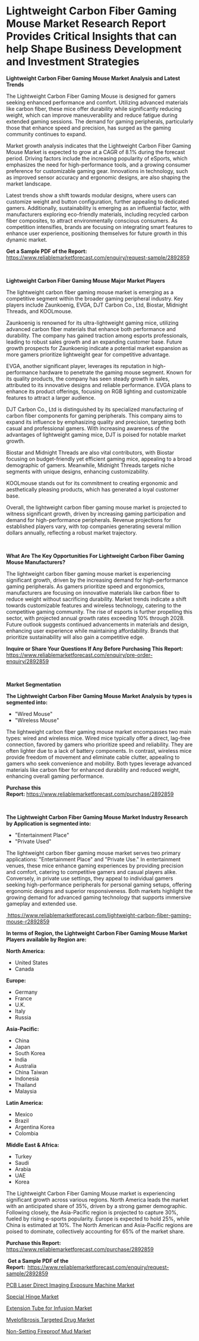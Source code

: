 <p><h1>Lightweight Carbon Fiber Gaming Mouse Market Research Report Provides Critical Insights that can help Shape Business Development and Investment Strategies</h1></p><p><strong>Lightweight Carbon Fiber Gaming Mouse Market Analysis and Latest Trends</strong></p>
<p><p>The Lightweight Carbon Fiber Gaming Mouse is designed for gamers seeking enhanced performance and comfort. Utilizing advanced materials like carbon fiber, these mice offer durability while significantly reducing weight, which can improve maneuverability and reduce fatigue during extended gaming sessions. The demand for gaming peripherals, particularly those that enhance speed and precision, has surged as the gaming community continues to expand.</p><p>Market growth analysis indicates that the Lightweight Carbon Fiber Gaming Mouse Market is expected to grow at a CAGR of 8.1% during the forecast period. Driving factors include the increasing popularity of eSports, which emphasizes the need for high-performance tools, and a growing consumer preference for customizable gaming gear. Innovations in technology, such as improved sensor accuracy and ergonomic designs, are also shaping the market landscape.</p><p>Latest trends show a shift towards modular designs, where users can customize weight and button configuration, further appealing to dedicated gamers. Additionally, sustainability is emerging as an influential factor, with manufacturers exploring eco-friendly materials, including recycled carbon fiber composites, to attract environmentally conscious consumers. As competition intensifies, brands are focusing on integrating smart features to enhance user experience, positioning themselves for future growth in this dynamic market.</p></p>
<p><strong>Get a Sample PDF of the Report:&nbsp;</strong> <a href="https://www.reliablemarketforecast.com/enquiry/request-sample/2892859?utm_campaign=1890&utm_medium=2&utm_source=Github&utm_content=ia&utm_term=15032025&utm_id=lightweight-carbon-fiber-gaming-mouse">https://www.reliablemarketforecast.com/enquiry/request-sample/2892859</a></p>
<p>&nbsp;</p>
<p><strong>Lightweight Carbon Fiber Gaming Mouse Major Market Players</strong></p>
<p><p>The lightweight carbon fiber gaming mouse market is emerging as a competitive segment within the broader gaming peripheral industry. Key players include Zaunkoenig, EVGA, DJT Carbon Co., Ltd, Biostar, Midnight Threads, and KOOLmouse.</p><p>Zaunkoenig is renowned for its ultra-lightweight gaming mice, utilizing advanced carbon fiber materials that enhance both performance and durability. The company has gained traction among esports professionals, leading to robust sales growth and an expanding customer base. Future growth prospects for Zaunkoenig indicate a potential market expansion as more gamers prioritize lightweight gear for competitive advantage.</p><p>EVGA, another significant player, leverages its reputation in high-performance hardware to penetrate the gaming mouse segment. Known for its quality products, the company has seen steady growth in sales, attributed to its innovative designs and reliable performance. EVGA plans to enhance its product offerings, focusing on RGB lighting and customizable features to attract a larger audience.</p><p>DJT Carbon Co., Ltd is distinguished by its specialized manufacturing of carbon fiber components for gaming peripherals. This company aims to expand its influence by emphasizing quality and precision, targeting both casual and professional gamers. With increasing awareness of the advantages of lightweight gaming mice, DJT is poised for notable market growth.</p><p>Biostar and Midnight Threads are also vital contributors, with Biostar focusing on budget-friendly yet efficient gaming mice, appealing to a broad demographic of gamers. Meanwhile, Midnight Threads targets niche segments with unique designs, enhancing customizability.</p><p>KOOLmouse stands out for its commitment to creating ergonomic and aesthetically pleasing products, which has generated a loyal customer base.</p><p>Overall, the lightweight carbon fiber gaming mouse market is projected to witness significant growth, driven by increasing gaming participation and demand for high-performance peripherals. Revenue projections for established players vary, with top companies generating several million dollars annually, reflecting a robust market trajectory.</p></p>
<p>&nbsp;</p>
<p><strong>What Are The Key Opportunities For Lightweight Carbon Fiber Gaming Mouse Manufacturers?</strong></p>
<p><p>The lightweight carbon fiber gaming mouse market is experiencing significant growth, driven by the increasing demand for high-performance gaming peripherals. As gamers prioritize speed and ergonomics, manufacturers are focusing on innovative materials like carbon fiber to reduce weight without sacrificing durability. Market trends indicate a shift towards customizable features and wireless technology, catering to the competitive gaming community. The rise of esports is further propelling this sector, with projected annual growth rates exceeding 10% through 2028. Future outlook suggests continued advancements in materials and design, enhancing user experience while maintaining affordability. Brands that prioritize sustainability will also gain a competitive edge.</p></p>
<p><strong>Inquire or Share Your Questions If Any Before Purchasing This Report:</strong> <a href="https://www.reliablemarketforecast.com/enquiry/pre-order-enquiry/2892859?utm_campaign=1890&utm_medium=2&utm_source=Github&utm_content=ia&utm_term=15032025&utm_id=lightweight-carbon-fiber-gaming-mouse">https://www.reliablemarketforecast.com/enquiry/pre-order-enquiry/2892859</a></p>
<p>&nbsp;</p>
<p><strong>Market Segmentation</strong></p>
<p><strong>The Lightweight Carbon Fiber Gaming Mouse Market Analysis by types is segmented into:</strong></p>
<p><ul><li>"Wired Mouse"</li><li>"Wireless Mouse"</li></ul></p>
<p><p>The lightweight carbon fiber gaming mouse market encompasses two main types: wired and wireless mice. Wired mice typically offer a direct, lag-free connection, favored by gamers who prioritize speed and reliability. They are often lighter due to a lack of battery components. In contrast, wireless mice provide freedom of movement and eliminate cable clutter, appealing to gamers who seek convenience and mobility. Both types leverage advanced materials like carbon fiber for enhanced durability and reduced weight, enhancing overall gaming performance.</p></p>
<p><strong>Purchase this Report:&nbsp;</strong><a href="https://www.reliablemarketforecast.com/purchase/2892859?utm_campaign=1890&utm_medium=2&utm_source=Github&utm_content=ia&utm_term=15032025&utm_id=lightweight-carbon-fiber-gaming-mouse">https://www.reliablemarketforecast.com/purchase/2892859</a></p>
<p>&nbsp;</p>
<p><strong>The Lightweight Carbon Fiber Gaming Mouse Market Industry Research by Application is segmented into:</strong></p>
<p><ul><li>"Entertainment Place"</li><li>"Private Used"</li></ul></p>
<p><p>The lightweight carbon fiber gaming mouse market serves two primary applications: "Entertainment Place" and "Private Use." In entertainment venues, these mice enhance gaming experiences by providing precision and comfort, catering to competitive gamers and casual players alike. Conversely, in private use settings, they appeal to individual gamers seeking high-performance peripherals for personal gaming setups, offering ergonomic designs and superior responsiveness. Both markets highlight the growing demand for advanced gaming technology that supports immersive gameplay and extended use.</p></p>
<p><a href="https://www.reliablemarketforecast.com/lightweight-carbon-fiber-gaming-mouse-r2892859?utm_campaign=1890&utm_medium=2&utm_source=Github&utm_content=ia&utm_term=15032025&utm_id=lightweight-carbon-fiber-gaming-mouse">&nbsp;https://www.reliablemarketforecast.com/lightweight-carbon-fiber-gaming-mouse-r2892859</a></p>
<p><strong>In terms of Region, the Lightweight Carbon Fiber Gaming Mouse Market Players available by Region are:</strong></p>
<p>
    <p> <strong> North America: </strong>
        <ul>
            <li>United States</li>
            <li>Canada</li>
        </ul>
        </p> 
    <p> <strong> Europe: </strong>
        <ul>
            <li>Germany</li>
            <li>France</li>
            <li>U.K.</li>
            <li>Italy</li>
            <li>Russia</li>
        </ul>
        </p> 
    <p> <strong> Asia-Pacific: </strong>
        <ul>
            <li>China</li>
            <li>Japan</li>
            <li>South Korea</li>
            <li>India</li>
            <li>Australia</li>
            <li>China Taiwan</li>
            <li>Indonesia</li>
            <li>Thailand</li>
            <li>Malaysia</li>
        </ul>
        </p> 
    <p> <strong> Latin America: </strong>
        <ul>
            <li>Mexico</li>
            <li>Brazil</li>
            <li>Argentina Korea</li>
            <li>Colombia</li>
        </ul>
        </p> 
    <p> <strong> Middle East & Africa: </strong>
        <ul>
            <li>Turkey</li>
            <li>Saudi</li>
            <li>Arabia</li>
            <li>UAE</li>
            <li>Korea</li>
        </ul>
    </p>
    </p>
<p><p>The Lightweight Carbon Fiber Gaming Mouse market is experiencing significant growth across various regions. North America leads the market with an anticipated share of 35%, driven by a strong gamer demographic. Following closely, the Asia-Pacific region is projected to capture 30%, fueled by rising e-sports popularity. Europe is expected to hold 25%, while China is estimated at 10%. The North American and Asia-Pacific regions are poised to dominate, collectively accounting for 65% of the market share.</p></p>
<p><strong>Purchase this Report: </strong><a href="https://www.reliablemarketforecast.com/purchase/2892859?utm_campaign=1890&utm_medium=2&utm_source=Github&utm_content=ia&utm_term=15032025&utm_id=lightweight-carbon-fiber-gaming-mouse">https://www.reliablemarketforecast.com/purchase/2892859</a></p>
<p>&nbsp;<strong>Get a Sample PDF of the Report:&nbsp;&nbsp;</strong><a href="https://www.reliablemarketforecast.com/enquiry/request-sample/2892859?utm_campaign=1890&utm_medium=2&utm_source=Github&utm_content=ia&utm_term=15032025&utm_id=lightweight-carbon-fiber-gaming-mouse">https://www.reliablemarketforecast.com/enquiry/request-sample/2892859</a></p>
<p><strong></strong></p>
<p><p><a href="https://github.com/hatlepigna2s/Market-Research-Report-List-1/blob/main/pcb-laser-direct-imaging-exposure-machine-market.md?utm_campaign=1890&utm_medium=2&utm_source=Github&utm_content=ia&utm_term=15032025&utm_id=lightweight-carbon-fiber-gaming-mouse">PCB Laser Direct Imaging Exposure Machine Market</a></p><p><a href="https://github.com/stunzkocotpv/Market-Research-Report-List-1/blob/main/special-hinge-market.md?utm_campaign=1890&utm_medium=2&utm_source=Github&utm_content=ia&utm_term=15032025&utm_id=lightweight-carbon-fiber-gaming-mouse">Special Hinge Market</a></p><p><a href="https://github.com/lelahokendo/Market-Research-Report-List-1/blob/main/extension-tube-for-infusion-market.md?utm_campaign=1890&utm_medium=2&utm_source=Github&utm_content=ia&utm_term=15032025&utm_id=lightweight-carbon-fiber-gaming-mouse">Extension Tube for Infusion Market</a></p><p><a href="https://github.com/wantadhagino/Market-Research-Report-List-1/blob/main/myelofibrosis-targeted-drug-market.md?utm_campaign=1890&utm_medium=2&utm_source=Github&utm_content=ia&utm_term=15032025&utm_id=lightweight-carbon-fiber-gaming-mouse">Myelofibrosis Targeted Drug Market</a></p><p><a href="https://github.com/vestadjogile/Market-Research-Report-List-1/blob/main/non-setting-fireproof-mud-market.md?utm_campaign=1890&utm_medium=2&utm_source=Github&utm_content=ia&utm_term=15032025&utm_id=lightweight-carbon-fiber-gaming-mouse">Non-Setting Fireproof Mud Market</a></p></p>